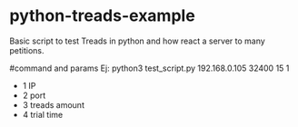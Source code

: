 # python-treads-example
Basic script to test Treads in python and how react a server to many petitions.

#command and params
Ej: python3 test_script.py 192.168.0.105 32400 15 1
+ 1 IP
+ 2 port
+ 3 treads amount
+ 4 trial time

